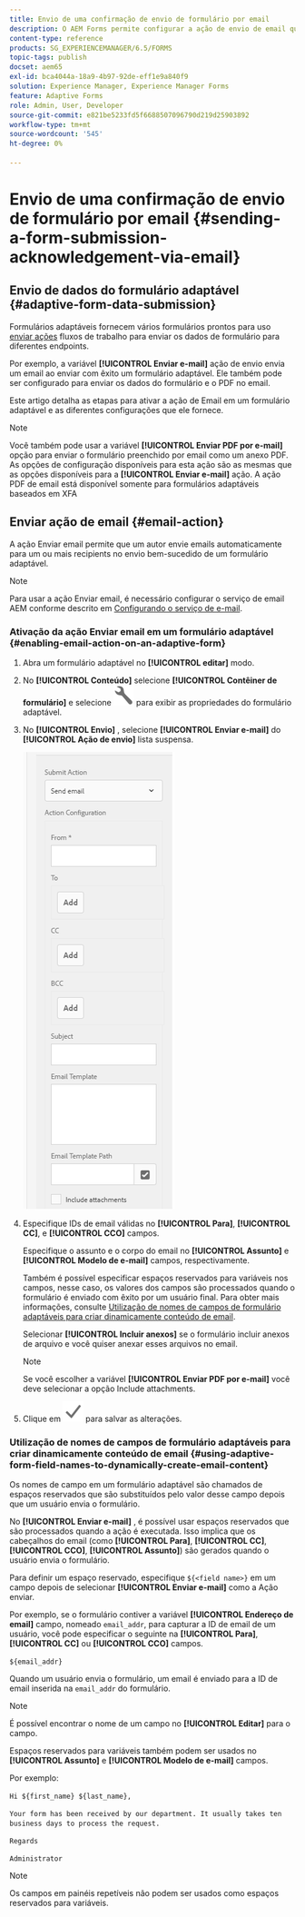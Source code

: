 ```yaml
---
title: Envio de uma confirmação de envio de formulário por email
description: O AEM Forms permite configurar a ação de envio de email que envia uma confirmação para um usuário sobre o envio do formulário.
content-type: reference
products: SG_EXPERIENCEMANAGER/6.5/FORMS
topic-tags: publish
docset: aem65
exl-id: bca4044a-18a9-4b97-92de-eff1e9a840f9
solution: Experience Manager, Experience Manager Forms
feature: Adaptive Forms
role: Admin, User, Developer
source-git-commit: e821be5233fd5f6688507096790d219d25903892
workflow-type: tm+mt
source-wordcount: '545'
ht-degree: 0%

---
```


# Envio de uma confirmação de envio de formulário por email {#sending-a-form-submission-acknowledgement-via-email}

## Envio de dados do formulário adaptável {#adaptive-form-data-submission}

Formulários adaptáveis fornecem vários formulários prontos para uso [enviar ações](../../forms/using/configuring-submit-actions.md) fluxos de trabalho para enviar os dados de formulário para diferentes endpoints.

Por exemplo, a variável **[!UICONTROL Enviar e-mail]** ação de envio envia um email ao enviar com êxito um formulário adaptável. Ele também pode ser configurado para enviar os dados do formulário e o PDF no email.

Este artigo detalha as etapas para ativar a ação de Email em um formulário adaptável e as diferentes configurações que ele fornece.

>[!NOTE]
>
>Você também pode usar a variável **[!UICONTROL Enviar PDF por e-mail]** opção para enviar o formulário preenchido por email como um anexo PDF. As opções de configuração disponíveis para esta ação são as mesmas que as opções disponíveis para a **[!UICONTROL Enviar e-mail]** ação. A ação PDF de email está disponível somente para formulários adaptáveis baseados em XFA

## Enviar ação de email {#email-action}

A ação Enviar email permite que um autor envie emails automaticamente para um ou mais recipients no envio bem-sucedido de um formulário adaptável.

>[!NOTE]
>
>Para usar a ação Enviar email, é necessário configurar o serviço de email AEM conforme descrito em [Configurando o serviço de e-mail](/help/sites-administering/notification.md#configuring-the-mail-service).

### Ativação da ação Enviar email em um formulário adaptável {#enabling-email-action-on-an-adaptive-form}

1. Abra um formulário adaptável no **[!UICONTROL editar]** modo.

1. No **[!UICONTROL Conteúdo]** selecione **[!UICONTROL Contêiner de formulário]** e selecione ![configurar](assets/configure-icon.svg) para exibir as propriedades do formulário adaptável.

1. No **[!UICONTROL Envio]** , selecione **[!UICONTROL Enviar e-mail]** do **[!UICONTROL Ação de envio]** lista suspensa.

   ![Enviar ações](assets/submission-actions.png)

1. Especifique IDs de email válidas no **[!UICONTROL Para]**, **[!UICONTROL CC]**, e **[!UICONTROL CCO]** campos.

   Especifique o assunto e o corpo do email no **[!UICONTROL Assunto]** e **[!UICONTROL Modelo de e-mail]** campos, respectivamente.

   Também é possível especificar espaços reservados para variáveis nos campos, nesse caso, os valores dos campos são processados quando o formulário é enviado com êxito por um usuário final. Para obter mais informações, consulte [Utilização de nomes de campos de formulário adaptáveis para criar dinamicamente conteúdo de email](../../forms/using/form-submission-receipt-via-email.md#p-using-adaptive-form-field-names-to-dynamically-create-email-content-p).

   Selecionar **[!UICONTROL Incluir anexos]** se o formulário incluir anexos de arquivo e você quiser anexar esses arquivos no email.

   >[!NOTE]
   >
   >Se você escolher a variável **[!UICONTROL Enviar PDF por e-mail]** você deve selecionar a opção Include attachments.

1. Clique em ![save](assets/save_icon.svg) para salvar as alterações.

### Utilização de nomes de campos de formulário adaptáveis para criar dinamicamente conteúdo de email {#using-adaptive-form-field-names-to-dynamically-create-email-content}

Os nomes de campo em um formulário adaptável são chamados de espaços reservados que são substituídos pelo valor desse campo depois que um usuário envia o formulário.

No **[!UICONTROL Enviar e-mail]** , é possível usar espaços reservados que são processados quando a ação é executada. Isso implica que os cabeçalhos do email (como **[!UICONTROL Para]**, **[!UICONTROL CC]**, **[!UICONTROL CCO]**, **[!UICONTROL Assunto]**) são gerados quando o usuário envia o formulário.

Para definir um espaço reservado, especifique `${<field name>}` em um campo depois de selecionar **[!UICONTROL Enviar e-mail]** como a Ação enviar.

Por exemplo, se o formulário contiver a variável **[!UICONTROL Endereço de email]** campo, nomeado `email_addr`, para capturar a ID de email de um usuário, você pode especificar o seguinte na **[!UICONTROL Para]**, **[!UICONTROL CC]** ou **[!UICONTROL CCO]** campos.

`${email_addr}`

Quando um usuário envia o formulário, um email é enviado para a ID de email inserida na `email_addr` do formulário.

>[!NOTE]
>
>É possível encontrar o nome de um campo no **[!UICONTROL Editar]** para o campo.

Espaços reservados para variáveis também podem ser usados no **[!UICONTROL Assunto]** e **[!UICONTROL Modelo de e-mail]** campos.

Por exemplo:

`Hi ${first_name} ${last_name},`

`Your form has been received by our department. It usually takes ten business days to process the request.`

`Regards`

`Administrator`

>[!NOTE]
>
>Os campos em painéis repetíveis não podem ser usados como espaços reservados para variáveis.
